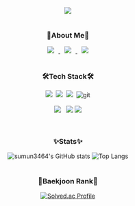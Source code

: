 <div align="center">
	<img src="https://capsule-render.vercel.app/api?type=cylinder&color=auto&text=AI%20Engineer&fontAlignY=45&fontSize=40&height=150&animation=blinking&desc=sumun3464&descAlignY=70">
</div>
<br>

<div align="center">
	<h3>🌱About Me🌱</h3>
	<a href="https://github.com/sumun3464">
    	<img 
        	src="http://img.shields.io/badge/GitHub-181717?style=flat&logo=github&link=https://sumun3464.github.io"
        	style="height : auto; margin-left : 10px; margin-right : 10px;"/>
	</a>
	<a href="mailto:sumun3464@gmail.com">
    	<img 
        	src="https://img.shields.io/badge/Gmail-d14836?style=flat-square&logo=Gmail&logoColor=white&link=mailto:sumun3464@gmail.com"
        	style="height : auto; margin-left : 10px; margin-right : 10px;"/>
	</a>
	<a href="https://sumun3464.github.io">
    	<img 
        	src="http://img.shields.io/badge/-Tech%20Blog-655ced?style=flat&logo=github&link=https://sumun3464.github.io"
        	style="height : auto; margin-left : 10px; margin-right : 10px;"/>
	</a>
</div>
<br>

<div align="center">
	<h3>🛠️Tech Stack🛠️</h3> 
	<p>
  	<img src="https://img.shields.io/badge/Python-3766AB?style=flat-square&logo=Python&logoColor=white"/></a>&nbsp 
  	<img src="https://img.shields.io/badge/Java-007396?style=flat-square&logo=Java&logoColor=white"/></a>&nbsp 
  	<img src="https://img.shields.io/badge/C-A8B9CC?style=flat-square&logo=C&logoColor=white"/></a>&nbsp
  	<img alt="git" src="https://img.shields.io/badge/-Git-F05032?style=flat-square&logo=git&logoColor=white" />
	<br></br>
	<img src="https://img.shields.io/badge/MySQL-4479A1?style=flat-square&logo=MySQL&logoColor=white"/></a> &nbsp 
  	<img src="https://img.shields.io/badge/TensorFlow-FF6F00?style=for-the-badge&logo=TensorFlow&logoColor=white">
	<img src="https://img.shields.io/badge/PyTorch-EE4C2C?style=for-the-badge&logo=PyTorch&logoColor=white">
	</p>
</div>
<br>

<div align="center">
	<h3>✨Stats✨</h3>
	<img src="https://github-readme-stats.vercel.app/api?username=sumun3464&amp;theme=dark&amp;show_icons=true" alt="sumun3464&#39;s GitHub stats">
	<img src="https://github-readme-stats.vercel.app/api/top-langs/?username=sumun3464&amp;layout=compact&amp;theme=dark" alt="Top Langs">
</div>
<br>

<div align="center">
	<h3>🏅Baekjoon Rank🏅</h3>
	<p><a href="https://solved.ac/sumun3464/"><img src="http://mazassumnida.wtf/api/v2/generate_badge?boj=sumun3464" alt="Solved.ac Profile"></a></p>
</div>
